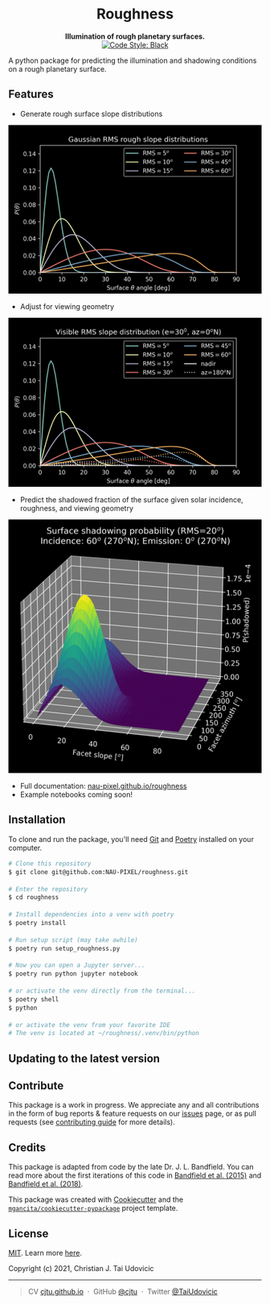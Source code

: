 <h1 align="center">Roughness</h1>

<div align="center">
  <strong>Illumination of rough planetary surfaces.</strong>
</div>

<div align="center">
  <!-- PYPI version -->
  <!-- <a href="https://badge.fury.io/py/roughness">
    <img src="https://badge.fury.io/py/roughness.svg"
      alt="PYPI version" />
  </a> -->
 <!-- Test Coverage -->
  <!-- <a href="https://codecov.io/github/choojs/choo">
    <img src="https://img.shields.io/codecov/c/github/choojs/choo/master.svg?style=flat-square"
      alt="Test Coverage" /> -->
  </a>
  <!-- Code Style -->
  <a href="https://github.com/psf/black">
    <img src="https://img.shields.io/badge/code%20style-black-000000.svg"
      alt="Code Style: Black" />
      </a>
</div>

A python package for predicting the illumination and shadowing conditions on a rough planetary surface.

## Features

- Generate rough surface slope distributions

![Gaussian slope distribution](./docs/img/rms_slopes.png)

- Adjust for viewing geometry

![Viewing geometry corrected distribution](./docs/img/vis_slopes.png)

- Predict the shadowed fraction of the surface given solar incidence, roughness, and viewing geometry

![Shadow distribution](./docs/img/shadow_fraction.png)

- Full documentation: [nau-pixel.github.io/roughness](https://nau-pixel.github.io/roughness/)
- Example notebooks coming soon!

## Installation

To clone and run the package, you'll need [Git](https://git-scm.com) and [Poetry](https://python-poetry.org/docs/) installed on your computer.

```bash
# Clone this repository
$ git clone git@github.com:NAU-PIXEL/roughness.git

# Enter the repository
$ cd roughness

# Install dependencies into a venv with poetry
$ poetry install

# Run setup script (may take awhile)
$ poetry run setup_roughness.py

# Now you can open a Jupyter server...
$ poetry run python jupyter notebook

# or activate the venv directly from the terminal...
$ poetry shell
$ python

# or activate the venv from your favorite IDE
# The venv is located at ~/roughness/.venv/bin/python
```

## Updating to the latest version

## Contribute

This package is a work in progress. We appreciate any and all contributions in the form of bug reports & feature requests on our [issues](https://github.com/NAU-PIXEL/roughness/issues) page, or as pull requests (see [contributing guide](https://github.com/NAU-PIXEL/roughness/tree/main/CONTRIBUTING.md) for more details).

## Credits

This package is adapted from code by the late Dr. J. L. Bandfield. You can read more about the first iterations of this code in [Bandfield et al. (2015)](https://doi.org/10.1016/j.icarus.2014.11.009) and [Bandfield et al. (2018)](https://doi.org/10.1038/s41561-018-0065-0).

This package was created with [Cookiecutter](https://github.com/audreyr/cookiecutter) and the [`mgancita/cookiecutter-pypackage`](https://mgancita.github.io/cookiecutter-pypackage/) project template.

## License

[MIT](https://github.com/NAU-PIXEL/roughness/tree/main/LICENSE). Learn more [here](https://tldrlegal.com/license/mit-license).

Copyright (c) 2021, Christian J. Tai Udovicic

---

> CV [cjtu.github.io](https://cjtu.github.io) &nbsp;&middot;&nbsp;
> GitHub [@cjtu](https://github.com/cjtu) &nbsp;&middot;&nbsp;
> Twitter [@TaiUdovicic](https://twitter.com/TaiUdovicic)
